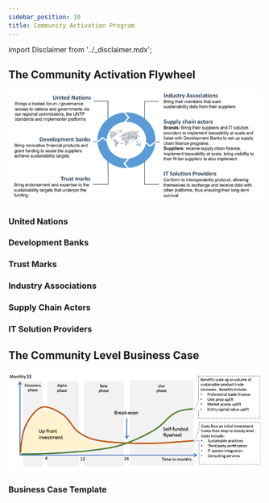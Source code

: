 ```yaml
---
sidebar_position: 10
title: Community Activation Program
---
```


import Disclaimer from '../\_disclaimer.mdx';

<Disclaimer />


## The Community Activation Flywheel

![Activation Flywheel](CommunityActivationFlywheel.png)

### United Nations


### Development Banks


### Trust Marks


### Industry Associations


### Supply Chain Actors


### IT Solution Providers


## The Community Level Business Case

![Break Even Point](BreakEvenPoint.png)

### Business Case Template




